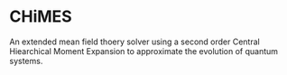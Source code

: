 # CHiMES
An extended mean field thoery solver using a second order Central Hiearchical Moment Expansion to approximate the evolution of quantum systems.
